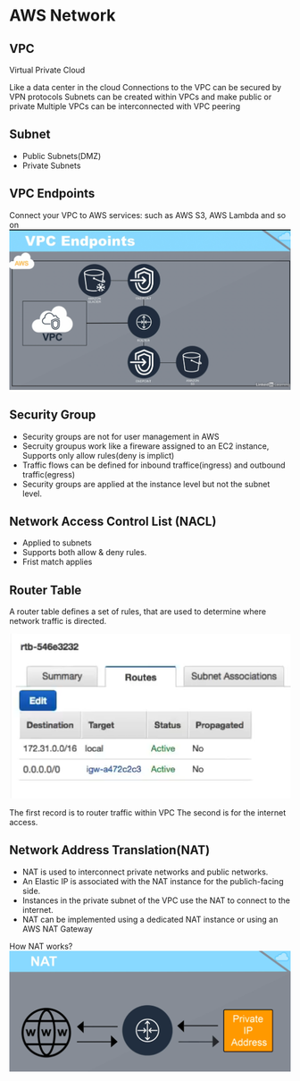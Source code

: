 # AWS Network

## VPC
Virtual Private Cloud

Like a data center in the cloud
Connections to the VPC can be secured by VPN protocols
Subnets can be created within VPCs and make public or private
Multiple VPCs can be interconnected with VPC peering

## Subnet
- Public Subnets(DMZ)
- Private Subnets

## VPC Endpoints
Connect your VPC to AWS services: such as AWS S3, AWS Lambda and so on
![VPC-Endpoints](VPC-Endpoints.png)

## Security Group

- Security groups are not for user management in AWS
- Secruity groupus work like a fireware assigned to an EC2 instance,
 Supports only allow rules(deny is implict)
- Traffic flows can be defined for inbound traffice(ingress) and 
outbound traffic(egress)
- Security groups are applied at the instance level but not the subnet level.

## Network Access Control List (NACL)
- Applied to subnets
- Supports both allow & deny rules.
- Frist match applies

## Router Table
A router table defines a set of rules, that are used to determine where 
network traffic is directed.

![Route-Table-Routes](Route-Table-Routes.png)

The first record is to router traffic within VPC
The second is for the internet access.

## Network Address Translation(NAT)
- NAT is used to interconnect private networks and public networks.
- An Elastic IP is associated with the NAT instance for the publich-facing side.
- Instances in the private subnet of the VPC use the NAT to connect to the internet.
- NAT can be implemented using a dedicated NAT instance or using an AWS NAT Gateway

How NAT works?
![how NAT works](NAT.png)